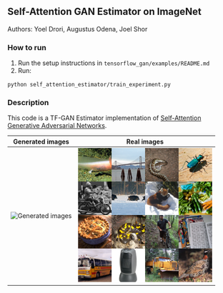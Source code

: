 ## Self-Attention GAN Estimator on ImageNet

Authors: Yoel Drori, Augustus Odena, Joel Shor

### How to run


1.  Run the setup instructions in `tensorflow_gan/examples/README.md`
1.  Run:

```shell
python self_attention_estimator/train_experiment.py
```

### Description

This code is a TF-GAN Estimator implementation of
[Self-Attention Generative Adversarial Networks](https://arxiv.org/abs/1805.08318).

Generated images                                                              | Real images
----------------------------------------------------------------------------- | -----------
<img src="images/imagegrid.png" title="Generated images" width="300" /> | <img src="images/imagegrid_real.png" title="Real images" width="300" />
